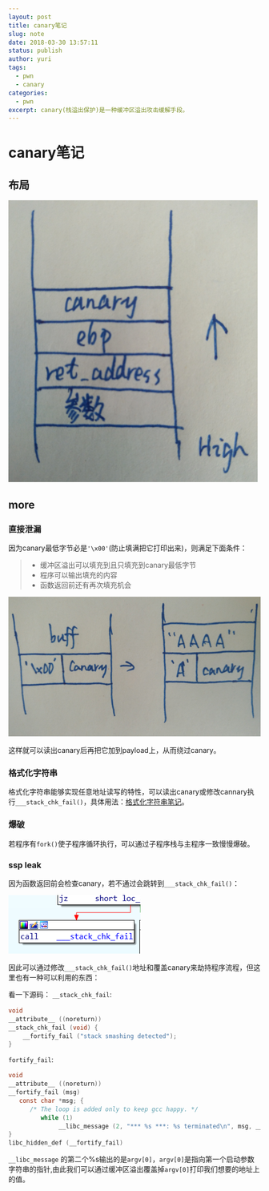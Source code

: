 ```yaml
---
layout: post
title: canary笔记
slug: note
date: 2018-03-30 13:57:11
status: publish
author: yuri
tags: 
  - pwn
  - canary
categories:
  - pwn
excerpt: canary(栈溢出保护)是一种缓冲区溢出攻击缓解手段。
---
```


# canary笔记

## 布局

![canary布局](./images/关于canary/1.png)

## more

### 直接泄漏

因为canary最低字节必是`'\x00'`(防止填满把它打印出来)，则满足下面条件：
> * 缓冲区溢出可以填充到且只填充到canary最低字节
> * 程序可以输出填充的内容
> * 函数返回前还有再次填充机会

![填充到canary最低字节](./images/关于canary/2.png)

这样就可以读出canary后再把它加到payload上，从而绕过canary。

### 格式化字符串

格式化字符串能够实现任意地址读写的特性，可以读出canary或修改cannary执行`___stack_chk_fail()`，具体用法：[格式化字符串笔记](http://yurixo.top/2018/03/29/%E6%A0%BC%E5%BC%8F%E5%8C%96%E5%AD%97%E7%AC%A6%E4%B8%B2%E7%AC%94%E8%AE%B0/)。

### 爆破

若程序有`fork()`使子程序循环执行，可以通过子程序栈与主程序一致慢慢爆破。

### ssp leak

因为函数返回前会检查canary，若不通过会跳转到`___stack_chk_fail()`：

![___stack_chk_fail()](./images/关于canary/3.png)

因此可以通过修改`___stack_chk_fail()`地址和覆盖canary来劫持程序流程，但这里也有一种可以利用的东西：

看一下源码：
`__stack_chk_fail`:

```C
void 
__attribute__ ((noreturn)) 
__stack_chk_fail (void) {   
	__fortify_fail ("stack smashing detected"); 
}
```

`fortify_fail`:

```C
void 
__attribute__ ((noreturn)) 
__fortify_fail (msg)
   const char *msg; {
      /* The loop is added only to keep gcc happy. */
         while (1)
              __libc_message (2, "*** %s ***: %s terminated\n", msg, __libc_argv[0] ?: "<unknown>") 
} 
libc_hidden_def (__fortify_fail)
```

`__libc_message` 的第二个%s输出的是`argv[0]`，`argv[0]`是指向第一个启动参数字符串的指针,由此我们可以通过缓冲区溢出覆盖掉`argv[0]`打印我们想要的地址上的值。
